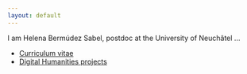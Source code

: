 ```yaml
---
layout: default
---
```

I am Helena Bermúdez Sabel, postdoc at the University of Neuchâtel ... 

- [Curriculum vitae](./about.html)
- [Digital Humanities projects](./projects.html)

